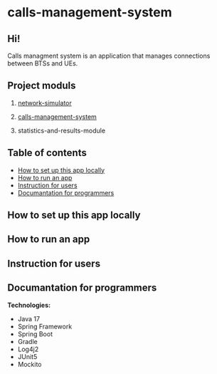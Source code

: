 # calls-management-system

## Hi!
Calls managment system is an application that manages connections between BTSs and UEs.

## Project moduls

1. [network-simulator](https://github.com/PiotrStoklosa/network-simulator)


2. [calls-management-system](https://github.com/PiotrStoklosa/calls-management-system)


3. statistics-and-results-module



## Table of contents
* [How to set up this app locally](#How-to-set-up-this-app-locally)
* [How to run an app](#How-to-run-an-app)
* [Instruction for users](#Instruction-for-users)
* [Documantation for programmers](#Documantation-for-programmers)

## How to set up this app locally

## How to run an app

## Instruction for users

## Documantation for programmers


**Technologies:**
- Java 17
- Spring Framework
- Spring Boot
- Gradle
- Log4j2
- JUnit5
- Mockito
